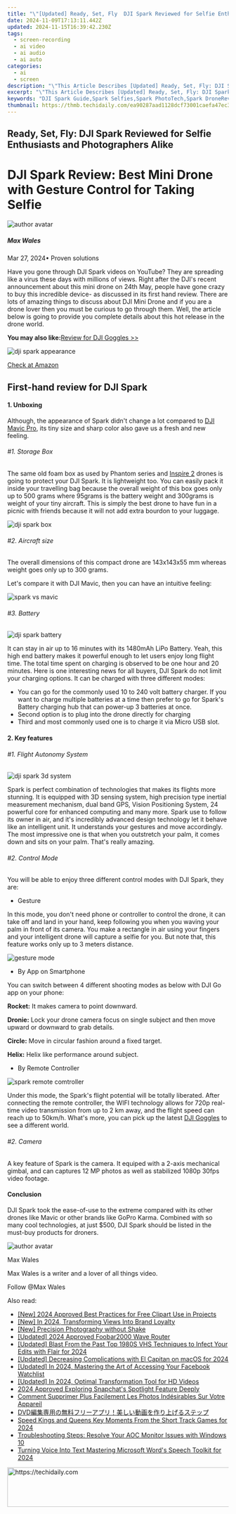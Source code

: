 ```yaml
---
title: "\"[Updated] Ready, Set, Fly  DJI Spark Reviewed for Selfie Enthusiasts and Photographers Alike for 2024\""
date: 2024-11-09T17:13:11.442Z
updated: 2024-11-15T16:39:42.230Z
tags: 
  - screen-recording
  - ai video
  - ai audio
  - ai auto
categories: 
  - ai
  - screen
description: "\"This Article Describes [Updated] Ready, Set, Fly: DJI Spark Reviewed for Selfie Enthusiasts and Photographers Alike for 2024\""
excerpt: "\"This Article Describes [Updated] Ready, Set, Fly: DJI Spark Reviewed for Selfie Enthusiasts and Photographers Alike for 2024\""
keywords: "DJI Spark Guide,Spark Selfies,Spark PhotoTech,Spark DroneReview,Spark AerialShots,Spark PhotoFlights,Spark PhotographyDJI"
thumbnail: https://thmb.techidaily.com/ea90287aad1128dcf73001caefa47ec3f1c16bb10f0ed6607a3b7c4f98575dff.jpg
---
```


## Ready, Set, Fly: DJI Spark Reviewed for Selfie Enthusiasts and Photographers Alike

# DJI Spark Review: Best Mini Drone with Gesture Control for Taking Selfie

![author avatar](https://images.wondershare.com/filmora/article-images/max-wales-author.jpg)

##### Max Wales

 Mar 27, 2024• Proven solutions

Have you gone through DJI Spark videos on YouTube? They are spreading like a virus these days with millions of views. Right after the DJI's recent announcement about this mini drone on 24th May, people have gone crazy to buy this incredible device- as discussed in its first hand review. There are lots of amazing things to discuss about DJI Mini Drone and if you are a drone lover then you must be curious to go through them. Well, the article below is going to provide you complete details about this hot release in the drone world.

**You may also like:**[Review for DJI Goggles >>](https://tools.techidaily.com/wondershare/filmora/download/)

![dji spark appearance](https://images.wondershare.com/filmora/article-images/dji-spark-appearance.jpg)

[Check at Amazon](https://www.amazon.com/gp/product/B072JTDRTZ/ref=as%5Fli%5Ftl?ie=UTF8&tag=vs-flora-20&camp=1789&creative=9325&linkCode=as2&creativeASIN=B072JTDRTZ&linkId=bec9204052e4183cc85b81f2a73bc8d2)

## First-hand review for DJI Spark

#### 1\.  Unboxing

 Although, the appearance of Spark didn't change a lot compared to [DJI Mavic Pro](https://tools.techidaily.com/wondershare/filmora/download/), its tiny size and sharp color also gave us a fresh and new feeling.

###### #1\. Storage Box

 The same old foam box as used by Phantom series and [Inspire 2](https://tools.techidaily.com/wondershare/filmora/download/) drones is going to protect your DJI Spark. It is lightweight too. You can easily pack it inside your travelling bag because the overall weight of this box goes only up to 500 grams where 95grams is the battery weight and 300grams is weight of your tiny aircraft. This is simply the best drone to have fun in a picnic with friends because it will not add extra bourdon to your luggage.

![dji spark box](https://images.wondershare.com/filmora/article-images/dji-spark-box.jpg)

###### #2\. Aircraft size

 The overall dimensions of this compact drone are 143x143x55 mm whereas weight goes only up to 300 grams.

 Let's compare it with DJI Mavic, then you can have an intuitive feeling:

![spark vs mavic](https://images.wondershare.com/filmora/article-images/spark-vs-mavic.jpg)

###### #3\. Battery

![dji spark battery](https://images.wondershare.com/filmora/article-images/dji-spark-battery.jpg)

 It can stay in air up to 16 minutes with its 1480mAh LiPo Battery. Yeah, this high end battery makes it powerful enough to let users enjoy long flight time. The total time spent on charging is observed to be one hour and 20 minutes. Here is one interesting news for all buyers, DJI Spark do not limit your charging options. It can be charged with three different modes:

* You can go for the commonly used 10 to 240 volt battery charger. If you want to charge multiple batteries at a time then prefer to go for Spark's Battery charging hub that can power-up 3 batteries at once.
* Second option is to plug into the drone directly for charging
* Third and most commonly used one is to charge it via Micro USB slot.

#### 2\. Key features

###### #1\. Flight Autonomy System

![dji spark 3d system](https://images.wondershare.com/filmora/article-images/dji-spark-3d-system.jpg)

 Spark is perfect combination of technologies that makes its flights more stunning. It is equipped with 3D sensing system, high precision type inertial measurement mechanism, dual band GPS, Vision Positioning System, 24 powerful core for enhanced computing and many more. Spark use to follow its owner in air, and it's incredibly advanced design technology let it behave like an intelligent unit. It understands your gestures and move accordingly. The most impressive one is that when you outstretch your palm, it comes down and sits on your palm. That's really amazing.

###### #2\. Control Mode

 You will be able to enjoy three different control modes with DJI Spark, they are:

* Gesture

 In this mode, you don't need phone or controller to control the drone, it can take off and land in your hand, keep following you when you waving your palm in front of its camera. You make a rectangle in air using your fingers and your intelligent drone will capture a selfie for you. But note that, this feature works only up to 3 meters distance.

![gesture mode](https://images.wondershare.com/filmora/article-images/gesture-mode.gif)

* By App on Smartphone

 You can switch between 4 different shooting modes as below with DJI Go app on your phone:

**Rocket:** It makes camera to point downward.

**Dronie:** Lock your drone camera focus on single subject and then move upward or downward to grab details.

**Circle:** Move in circular fashion around a fixed target.

**Helix:** Helix like performance around subject.

* By Remote Controller

![spark remote comtroller](https://images.wondershare.com/filmora/article-images/spark-remote-comtroller.jpg)

 Under this mode, the Spark's flight potential will be totally liberated. After connecting the remote controller, the WIFI technology allows for 720p real-time video transmission from up to 2 km away, and the flight speed can reach up to 50km/h. What's more, you can pick up the latest [DJI Goggles](https://tools.techidaily.com/wondershare/filmora/download/) to see a different world.

###### #2\. Camera

 A key feature of Spark is the camera. It equiped with a 2-axis mechanical gimbal, and can captures 12 MP photos as well as stabilized 1080p 30fps video footage.

#### Conclusion

 DJI Spark took the ease-of-use to the extreme compared with its other drones like Mavic or other brands like GoPro Karma. Combined with so many cool technologies, at just $500, DJI Spark should be listed in the must-buy products for droners.

![author avatar](https://images.wondershare.com/filmora/article-images/max-wales-author.jpg)

Max Wales

Max Wales is a writer and a lover of all things video.

Follow @Max Wales


<ins class="adsbygoogle"
     style="display:block"
     data-ad-format="autorelaxed"
     data-ad-client="ca-pub-7571918770474297"
     data-ad-slot="1223367746"></ins>



<ins class="adsbygoogle"
     style="display:block"
     data-ad-client="ca-pub-7571918770474297"
     data-ad-slot="8358498916"
     data-ad-format="auto"
     data-full-width-responsive="true"></ins>


<span class="atpl-alsoreadstyle">Also read:</span>
<div><ul>
<li><a href="https://fox-friendly.techidaily.com/new-2024-approved-best-practices-for-free-clipart-use-in-projects/"><u>[New] 2024 Approved Best Practices for Free Clipart Use in Projects</u></a></li>
<li><a href="https://fox-friendly.techidaily.com/new-in-2024-transforming-views-into-brand-loyalty/"><u>[New] In 2024, Transforming Views Into Brand Loyalty</u></a></li>
<li><a href="https://extra-skills.techidaily.com/new-precision-photography-without-shake/"><u>[New] Precision Photography without Shake</u></a></li>
<li><a href="https://article-helps.techidaily.com/updated-2024-approved-foobar2000-wave-router/"><u>[Updated] 2024 Approved Foobar2000 Wave Router</u></a></li>
<li><a href="https://fox-friendly.techidaily.com/updated-blast-from-the-past-top-1980s-vhs-techniques-to-infect-your-edits-with-flair-for-2024/"><u>[Updated] Blast From the Past Top 1980S VHS Techniques to Infect Your Edits with Flair for 2024</u></a></li>
<li><a href="https://fox-access.techidaily.com/updated-decreasing-complications-with-el-capitan-on-macos-for-2024/"><u>[Updated] Decreasing Complications with El Capitan on macOS for 2024</u></a></li>
<li><a href="https://facebook-videos.techidaily.com/updated-in-2024-mastering-the-art-of-accessing-your-facebook-watchlist/"><u>[Updated] In 2024, Mastering the Art of Accessing Your Facebook Watchlist</u></a></li>
<li><a href="https://fox-friendly.techidaily.com/updated-in-2024-optimal-transformation-tool-for-hd-videos/"><u>[Updated] In 2024, Optimal Transformation Tool for HD Videos</u></a></li>
<li><a href="https://some-knowledge.techidaily.com/2024-approved-exploring-snapchats-spotlight-feature-deeply/"><u>2024 Approved Exploring Snapchat's Spotlight Feature Deeply</u></a></li>
<li><a href="https://fox-tls.techidaily.com/comment-supprimer-plus-facilement-les-photos-indesirables-sur-votre-appareil/"><u>Comment Supprimer Plus Facilement Les Photos Indésirables Sur Votre Appareil</u></a></li>
<li><a href="https://discord-videos.techidaily.com/1726029529708-dvd/"><u>DVD編集専用の無料フリーアプリ！美しい動画を作り上げるステップ</u></a></li>
<li><a href="https://fox-friendly.techidaily.com/speed-kings-and-queens-key-moments-from-the-short-track-games-for-2024/"><u>Speed Kings and Queens Key Moments From the Short Track Games for 2024</u></a></li>
<li><a href="https://common-error.techidaily.com/troubleshooting-steps-resolve-your-aoc-monitor-issues-with-windows-10/"><u>Troubleshooting Steps: Resolve Your AOC Monitor Issues with Windows 10</u></a></li>
<li><a href="https://fox-links.techidaily.com/turning-voice-into-text-mastering-microsoft-words-speech-toolkit-for-2024/"><u>Turning Voice Into Text Mastering Microsoft Word's Speech Toolkit for 2024</u></a></li>
</ul></div>

<!-- affiliate ads begin -->
<a href="https://imp.i110150.net/c/5597632/798165/11305" target="_top" id="798165">
  <img src="//a.impactradius-go.com/display-ad/11305-798165" border="0" alt="https://techidaily.com" width="728" height="90"/>
</a>
<img height="0" width="0" src="https://imp.i110150.net/i/5597632/798165/11305" style="position:absolute;visibility:hidden;" border="0" />
<!-- affiliate ads end -->

